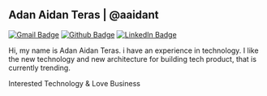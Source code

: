 ## Adan Aidan Teras | @aaidant

[![Gmail Badge](https://img.shields.io/badge/gmail--white?style=social&logo=gmail)](mailto:ella.shella24@gmail.com)
[![Github Badge](https://img.shields.io/badge/Instagram--white?style=social&logo=instagram)](https://instagram.com/aaidant/)
[![LinkedIn Badge](https://img.shields.io/badge/Linkedin--white?style=social&logo=linkedin)](https://www.linkedin.com/in/adan-aidan-teras/)

Hi, my name is Adan Aidan Teras. i have an experience in technology. I like the new technology and new architecture for building tech product, that is currently trending.

Interested Technology & Love Business

